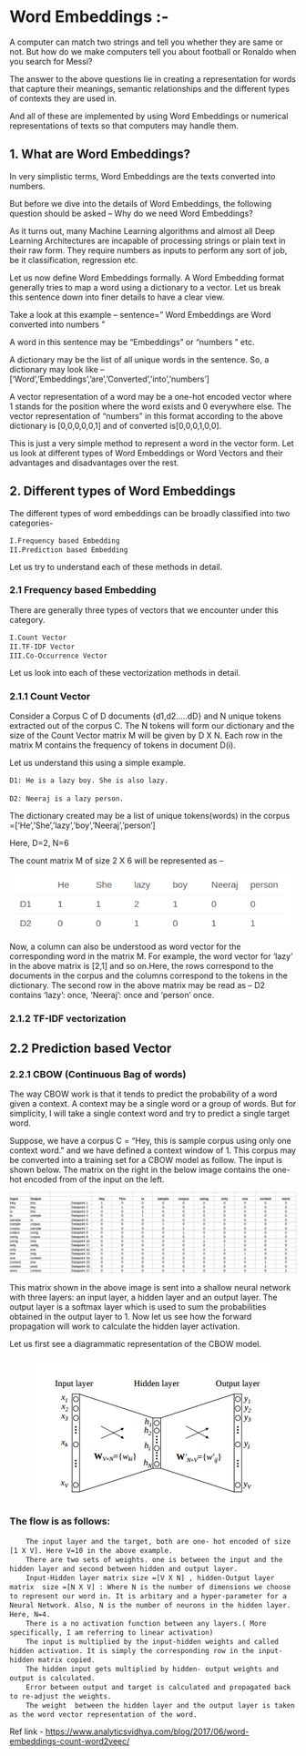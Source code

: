 # Word Embeddings :-

A computer can match two strings and tell you whether they are same or not. But how do we make computers tell you about football or Ronaldo when you search for Messi?

The answer to the above questions lie in creating a representation for words that capture their meanings, semantic relationships and the different types of contexts they are used in.

And all of these are implemented by using Word Embeddings or numerical representations of texts so that computers may handle them.

## 1. What are Word Embeddings?

In very simplistic terms, Word Embeddings are the texts converted into numbers. 

But before we dive into the details of Word Embeddings, the following question should be asked – Why do we need Word Embeddings?

As it turns out, many Machine Learning algorithms and almost all Deep Learning Architectures are incapable of processing strings or plain text in their raw form. They require numbers as inputs to perform any sort of job, be it classification, regression etc.

Let us now define Word Embeddings formally. A Word Embedding format generally tries to map a word using a dictionary to a vector. Let us break this sentence down into finer details to have a clear view.

Take a look at this example – sentence=” Word Embeddings are Word converted into numbers ”

A word in this sentence may be “Embeddings” or “numbers ” etc.

A dictionary may be the list of all unique words in the sentence. So, a dictionary may look like – [‘Word’,’Embeddings’,’are’,’Converted’,’into’,’numbers’]

A vector representation of a word may be a one-hot encoded vector where 1 stands for the position where the word exists and 0 everywhere else. The vector representation of “numbers” in this format according to the above dictionary is [0,0,0,0,0,1] and of converted is[0,0,0,1,0,0].

This is just a very simple method to represent a word in the vector form. Let us look at different types of Word Embeddings or Word Vectors and their advantages and disadvantages over the rest.

## 2. Different types of Word Embeddings

The different types of word embeddings can be broadly classified into two categories-

    I.Frequency based Embedding
    II.Prediction based Embedding

Let us try to understand each of these methods in detail.

### 2.1 Frequency based Embedding

There are generally three types of vectors that we encounter under this category.

    I.Count Vector
    II.TF-IDF Vector
    III.Co-Occurrence Vector

Let us look into each of these vectorization methods in detail.

### 2.1.1 Count Vector

Consider a Corpus C of D documents {d1,d2…..dD} and N unique tokens extracted out of the corpus C. The N tokens will form our dictionary and the size of the Count Vector matrix M will be given by D X N. Each row in the matrix M contains the frequency of tokens in document D(i).

Let us understand this using a simple example.

    D1: He is a lazy boy. She is also lazy.

    D2: Neeraj is a lazy person.

The dictionary created may be a list of unique tokens(words) in the corpus =[‘He’,’She’,’lazy’,’boy’,’Neeraj’,’person’]

Here, D=2, N=6

The count matrix M of size 2 X 6 will be represented as –

<p align = "center">
    <img src = "https://github.com/Balajisivakumar92/100_DAYS_OF_ML_CHALLENGE/blob/master/ML%20code-s/Day%2025%20-%20word2vec/img/count%20vector.png">
</p>

Now, a column can also be understood as word vector for the corresponding word in the matrix M. For example, the word vector for ‘lazy’ in the above matrix is [2,1] and so on.Here, the rows correspond to the documents in the corpus and the columns correspond to the tokens in the dictionary. The second row in the above matrix may be read as – D2 contains ‘lazy’: once, ‘Neeraj’: once and ‘person’ once.

### 2.1.2 TF-IDF vectorization

## 2.2 Prediction based Vector

### 2.2.1 CBOW (Continuous Bag of words)

The way CBOW work is that it tends to predict the probability of a word given a context. A context may be a single word or a group of words. But for simplicity, I will take a single context word and try to predict a single target word.

Suppose, we have a corpus C = “Hey, this is sample corpus using only one context word.” and we have defined a context window of 1. This corpus may be converted into a training set for a CBOW model as follow. The input is shown below. The matrix on the right in the below image contains the one-hot encoded from of the input on the left.

<p align = "center">
    <img src = "https://github.com/Balajisivakumar92/100_DAYS_OF_ML_CHALLENGE/blob/master/ML%20code-s/Day%2025%20-%20word2vec/img/cbow1.png">
</p>

This matrix shown in the above image is sent into a shallow neural network with three layers: an input layer, a hidden layer and an output layer. The output layer is a softmax layer which is used to sum the probabilities obtained in the output layer to 1. Now let us see how the forward propagation will work to calculate the hidden layer activation.

Let us first see a diagrammatic representation of the CBOW model.

<p align = "center">
    <img src = "https://github.com/Balajisivakumar92/100_DAYS_OF_ML_CHALLENGE/blob/master/ML%20code-s/Day%2025%20-%20word2vec/img/Screenshot-from-2017-06-04-22-40-29.png">
</p>

### The flow is as follows:

        The input layer and the target, both are one- hot encoded of size [1 X V]. Here V=10 in the above example.
        There are two sets of weights. one is between the input and the hidden layer and second between hidden and output layer.
        Input-Hidden layer matrix size =[V X N] , hidden-Output layer matrix  size =[N X V] : Where N is the number of dimensions we choose to represent our word in. It is arbitary and a hyper-parameter for a Neural Network. Also, N is the number of neurons in the hidden layer. Here, N=4.
        There is a no activation function between any layers.( More specifically, I am referring to linear activation)
        The input is multiplied by the input-hidden weights and called hidden activation. It is simply the corresponding row in the input-hidden matrix copied.
        The hidden input gets multiplied by hidden- output weights and output is calculated.
        Error between output and target is calculated and propagated back to re-adjust the weights.
        The weight  between the hidden layer and the output layer is taken as the word vector representation of the word.


Ref link - https://www.analyticsvidhya.com/blog/2017/06/word-embeddings-count-word2veec/
